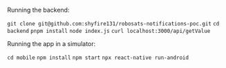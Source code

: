 Running the backend:


`git clone git@github.com:shyfire131/robosats-notifications-poc.git`
`cd backend`
`pnpm install`
`node index.js`
`curl localhost:3000/api/getValue`

Running the app in a simulator:

`cd mobile`
`npm install`
`npm start`
<new tab>
`npx react-native run-android`
